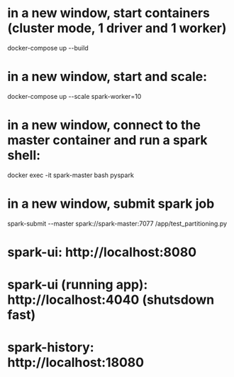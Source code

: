 # in a new window, start containers (cluster mode, 1 driver and 1 worker)
docker-compose up --build

# in a new window, start and scale:
docker-compose up --scale spark-worker=10

# in a new window, connect to the master container and run a spark shell:
docker exec -it spark-master bash
pyspark

# in a new window, submit spark job
spark-submit --master spark://spark-master:7077 /app/test_partitioning.py

# spark-ui: http://localhost:8080
# spark-ui (running app): http://localhost:4040 (shutsdown fast)
# spark-history: http://localhost:18080



